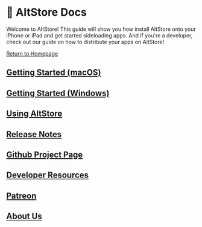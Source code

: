 # 🏡 AltStore Docs

Welcome to AltStore! This guide will show you how install AltStore onto your iPhone or iPad and get started sideloading apps. And if you're a developer, check out our guide on how to distribute your apps on AltStore!

[Return to Homepage](https://altstore.io)

## [Getting Started (macOS)](getting-started/how-to-install-altstore-macos/)

## [Getting Started (Windows)](getting-started/how-to-install-altstore-windows.md)

## [Using AltStore](how-to-use-altstore/your-altstore.md)

## [Release Notes](release-notes/altstore.md)

## [Github Project Page](https://github.com/orgs/altstoreio/projects/7/views/1)

## [Developer Resources](sources/make-a-source.md)

## [Patreon](patreon/beta-access.md)

## [About Us](about-us/team.md)
